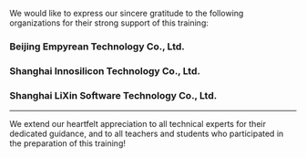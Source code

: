 We would like to express our sincere gratitude to the following organizations for their strong support of this training:

### Beijing Empyrean Technology Co., Ltd.

### Shanghai Innosilicon Technology Co., Ltd.

### Shanghai LiXin Software Technology Co., Ltd.

---

We extend our heartfelt appreciation to all technical experts for their dedicated guidance, and to all teachers and students who participated in the preparation of this training! 